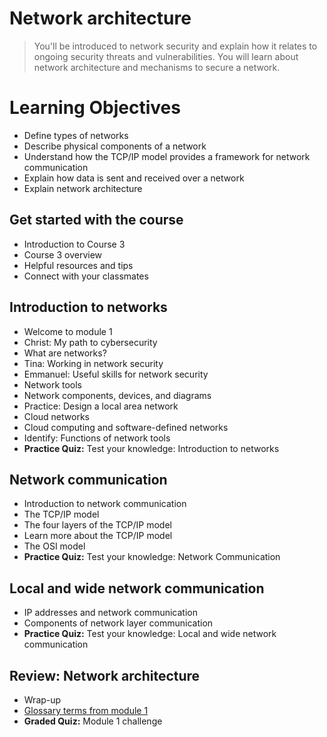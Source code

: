 # Network architecture
> You'll be introduced to network security and explain how it relates to ongoing security threats and vulnerabilities. You will learn about network architecture and mechanisms to secure a network.
# Learning Objectives
- Define types of networks
- Describe physical components of a network
- Understand how the TCP/IP model provides a framework for network communication
- Explain how data is sent and received over a network
- Explain network architecture
## Get started with the course
- Introduction to Course 3
- Course 3 overview
- Helpful resources and tips
- Connect with your classmates
## Introduction to networks
- Welcome to module 1
- Christ: My path to cybersecurity
- What are networks?
- Tina: Working in network security
- Emmanuel: Useful skills for network security
- Network tools
- Network components, devices, and diagrams
- Practice: Design a local area network
- Cloud networks
- Cloud computing and software-defined networks
- Identify: Functions of network tools
- **Practice Quiz:** Test your knowledge: Introduction to networks
## Network communication
- Introduction to network communication
- The TCP/IP model
- The four layers of the TCP/IP model
- Learn more about the TCP/IP model
- The OSI model
- **Practice Quiz:** Test your knowledge: Network Communication
## Local and wide network communication
- IP addresses and network communication
- Components of network layer communication
- **Practice Quiz:** Test your knowledge: Local and wide network communication
## Review: Network architecture
- Wrap-up
- [Glossary terms from module 1](https://github.com/KailaniBailey/Google-Cybersecurity-Professional-Certificate/tree/main/Course%203:%20Connect%20and%20Protect:%20Networks%20and%20Network%20Security/Week%201:%20Network%20architecture/Glossary%20terms%20from%20module%201)
- **Graded Quiz:** Module 1 challenge
